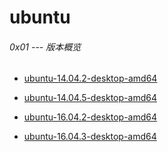# ubuntu

###### 0x01 --- 版本概览

* [ubuntu-14.04.2-desktop-amd64](https://s3.amazonaws.com/rfagora/image/ubuntu/ubuntu-14.04.2-desktop-amd64.iso)

* [ubuntu-14.04.5-desktop-amd64](https://s3.amazonaws.com/rfagora/image/ubuntu/ubuntu-14.04.5-desktop-amd64.iso)

* [ubuntu-16.04.2-desktop-amd64](https://s3.amazonaws.com/rfagora/image/ubuntu/ubuntu-16.04.2-desktop-amd64.iso)

* [ubuntu-16.04.3-desktop-amd64](https://s3.amazonaws.com/rfagora/image/ubuntu/ubuntu-16.04.3-desktop-amd64.iso)
